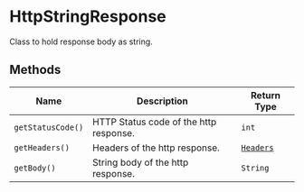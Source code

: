 
# HttpStringResponse

Class to hold response body as string.

## Methods

| Name | Description | Return Type |
|  --- | --- | --- |
| `getStatusCode()` | HTTP Status code of the http response. | `int` |
| `getHeaders()` | Headers of the http response. | [`Headers`](../doc/headers.md) |
| `getBody()` | String body of the http response. | `String` |

